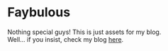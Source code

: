 # Faybulous

Nothing special guys! This is just assets for my blog.<br>
Well... if you insist, check my blog [here](http://fayearth.blogspot.com/).

